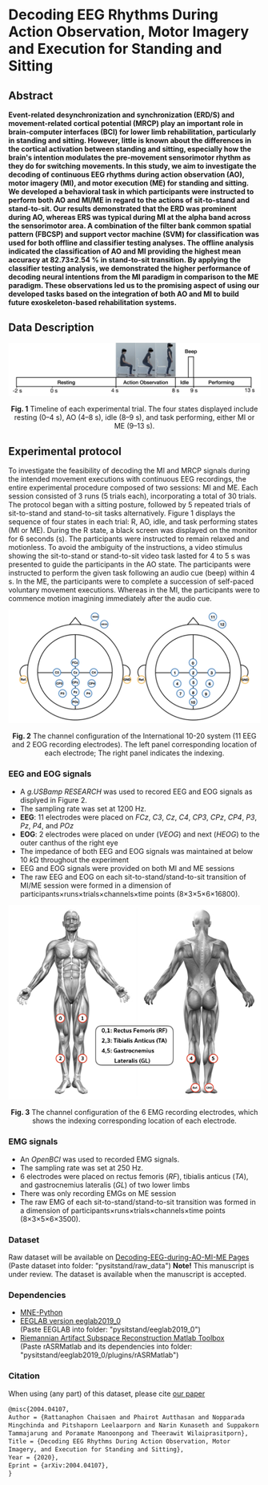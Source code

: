 # Decoding EEG Rhythms During Action Observation, Motor Imagery and Execution for Standing and Sitting

## Abstract 
 **Event-related desynchronization and synchronization (ERD/S) and movement-related cortical potential (MRCP) play an important role in brain-computer interfaces (BCI) for lower limb rehabilitation, particularly in standing and sitting. However, little is known about the differences in the cortical activation between standing and sitting, especially how the brain's intention modulates the pre-movement sensorimotor rhythm as they do for switching movements. In this study, we aim to investigate the decoding of continuous EEG rhythms during action observation (AO), motor imagery (MI), and motor execution (ME) for standing and sitting. We developed a behavioral task in which participants were instructed to perform both AO and MI/ME in regard to the actions of sit-to-stand and stand-to-sit. Our results demonstrated that the ERD was prominent during AO, whereas ERS was typical during MI at the alpha band across the sensorimotor area. A combination of the filter bank common spatial pattern (FBCSP) and support vector machine (SVM) for classification was used for both offline and classifier testing analyses. The offline analysis indicated the classification of AO and MI providing the highest mean accuracy at 82.73±2.54 % in stand-to-sit transition. By applying the classifier testing analysis, we demonstrated the higher performance of decoding neural intentions from the MI paradigm in comparison to the ME paradigm. These observations led us to the promising aspect of using our developed tasks based on the integration of both AO and MI to build future exoskeleton-based rehabilitation systems.**
 
## Data Description

![protocol](fig/timeline.png)
<p align="center"> 
<b>Fig. 1</b> Timeline of each experimental trial. The four states displayed include resting (0–4 s), AO (4–8 s), idle (8–9 s), and task performing, either MI or ME (9–13 s). 
</p>

## Experimental protocol

To investigate the feasibility of decoding the MI and MRCP signals during the intended movement executions with continuous EEG recordings, the entire experimental procedure composed of two sessions: MI and ME. Each session consisted of 3 runs (5 trials each), incorporating a total of 30 trials. The protocol began with a sitting posture, followed by 5 repeated trials of sit-to-stand and stand-to-sit tasks alternatively. Figure 1 displays the sequence of four states in each trial: R, AO, idle, and task performing states (MI or ME). During the R state, a black screen was displayed on the monitor for 6 seconds (s). The participants were instructed to remain relaxed and motionless. To avoid the ambiguity of the instructions, a video stimulus showing the sit-to-stand or stand-to-sit video task lasted for 4 to 5 s was presented to guide the participants in the AO state. The participants were instructed to perform the given task following an audio cue (beep) within 4 s. In the ME, the participants were to complete a succession of self-paced voluntary movement executions. Whereas in the MI, the participants were to commence motion imagining immediately after the audio cue.

![EEG and EOG setup](fig/EEG-electrodes.001.png)
 <p align="center"> 
<b>Fig. 2</b> The channel configuration of the International 10-20 system (11 EEG and 2 EOG recording electrodes). The left panel corresponding location of each electrode; The right panel indicates the indexing. 
</p>

### EEG and EOG signals

* A _g.USBamp RESEARCH_ was used to recored EEG and EOG signals as displyed in Figure 2.
* The sampling rate was set at 1200 Hz.
* **EEG**: 11 electrodes were placed on *FCz*, *C3*, *Cz*, *C4*, *CP3*, *CPz*, *CP4*, *P3*, *Pz*, *P4*, and *POz*
* **EOG**: 2 electrodes were placed on under (*VEOG*) and next (*HEOG*) to the outer canthus of the right eye
* The impedance of both EEG and EOG signals was maintained at below 10 *k*Ω throughout the experiment
* EEG and EOG signals were provided on both MI and ME sessions
* The raw EEG and EOG on each sit-to-stand/stand-to-sit transition of MI/ME session were formed in a dimension of participants×runs×trials×channels×time points (8×3×5×6×16800).


![EMG setup](fig/EMG_data_description_new.001.jpeg)
<p align="center"> 
<b>Fig. 3</b> The channel configuration of the 6 EMG recording electrodes, which shows the indexing corresponding location of each electrode. 
</p>

### EMG signals
* An _OpenBCI_ was used to recorded EMG signals.
* The sampling rate was set at 250 Hz.
* 6 electrodes were placed on rectus femoris (*RF*), tibialis anticus (*TA*), and  gastrocnemius lateralis (*GL*) of two lower limbs
* There was only recording EMGs on ME session
* The raw EMG of each sit-to-stand/stand-to-sit transition was formed in a dimension of participants×runs×trials×channels×time points (8×3×5×6×3500).

### Dataset

Raw dataset will be available on [Decoding-EEG-during-AO-MI-ME Pages]() \
(Paste dataset into folder: "pysitstand/raw_data")
**Note!** This manuscript is under review. The dataset is available when the manuscript is accepted.

### Dependencies
* [MNE-Python](https://mne.tools/stable/index.html)
* [EEGLAB version eeglab2019_0](https://sccn.ucsd.edu/eeglab/index.php)\
(Paste EEGLAB into folder: "pysitstand/eeglab2019_0")
* [Riemannian Artifact Subspace Reconstruction Matlab Toolbox](https://github.com/s4rify/rASRMatlab)\
(Paste rASRMatlab and its dependencies into folder: "pysitstand/eeglab2019_0/plugins/rASRMatlab")


### Citation ##
When using (any part) of this dataset, please cite [our paper](https://arxiv.org/abs/2004.04107)

    @misc{2004.04107,
    Author = {Rattanaphon Chaisaen and Phairot Autthasan and Nopparada Mingchinda and Pitshaporn Leelaarporn and Narin Kunaseth and Suppakorn Tammajarung and Poramate Manoonpong and Theerawit Wilaiprasitporn},
    Title = {Decoding EEG Rhythms During Action Observation, Motor Imagery, and Execution for Standing and Sitting},
    Year = {2020},
    Eprint = {arXiv:2004.04107},
    }
